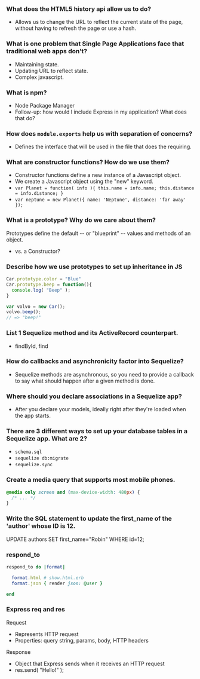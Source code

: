 ### What does the HTML5 history api allow us to do?

* Allows us to change the URL to reflect the current state of the page, without having to refresh the page or use a hash.

### What is one problem that Single Page Applications face that traditional web apps don't?

* Maintaining state.
* Updating URL to reflect state.
* Complex javascript.

### What is npm?

* Node Package Manager
* Follow-up: how would I include Express in my application? What does that do?

### How does `module.exports` help us with separation of concerns?

* Defines the interface that will be used in the file that does the requiring.

### What are constructor functions? How do we use them?

* Constructor functions define a new instance of a Javascript object.
* We create a Javascript object using the "new" keyword.
* `var Planet = function( info ){
    this.name = info.name;
    this.distance = info.distance;
  }`
* `var neptune = new Planet({ name: 'Neptune', distance: 'far away' });`

### What is a prototype? Why do we care about them?

Prototypes define the default -- or "blueprint" -- values and methods of an object.
* vs. a Constructor?

### Describe how we use prototypes to set up inheritance in JS

```js
Car.prototype.color = "Blue"
Car.prototype.beep = function(){
  console.log( "Beep" );
}

var volvo = new Car();
volvo.beep();
// => "beep!"
```

### List 1 Sequelize method and its ActiveRecord counterpart.

* findById, find

### How do callbacks and asynchronicity factor into Sequelize?

* Sequelize methods are asynchronous, so you need to provide a callback to say what should happen after a given method is done.

### Where should you declare associations in a Sequelize app?

* After you declare your models, ideally right after they're loaded when the app starts.

### There are 3 different ways to set up your database tables in a Sequelize app. What are 2?
* `schema.sql`
* `sequelize db:migrate`
* `sequelize.sync`

### Create a media query that supports most mobile phones.

```css
@media only screen and (max-device-width: 480px) {
  /* ... */
}
```

### Write the SQL statement to update the first_name of the 'author' whose ID is 12.

UPDATE authors SET first_name="Robin" WHERE id=12;

### respond_to

```rb
respond_to do |format|

  format.html # show.html.erb
  format.json { render json: @user }

end
```

### Express req and res

Request
* Represents HTTP request
* Properties: query string, params, body, HTTP headers

Response
* Object that Express sends when it receives an HTTP request
* res.send( "Hello!" );
